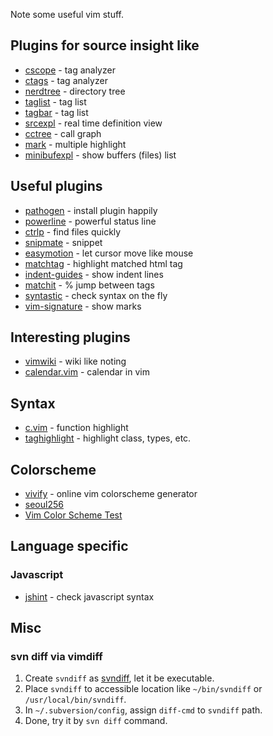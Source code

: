 Note some useful vim stuff.


## Plugins for source insight like
* [cscope](http://cscope.sourceforge.net/) - tag analyzer
* [ctags](http://ctags.sourceforge.net/) - tag analyzer
* [nerdtree](http://www.vim.org/scripts/script.php?script_id=1658) - directory tree
* [taglist](http://www.vim.org/scripts/script.php?script_id=273) - tag list
* [tagbar](https://github.com/majutsushi/tagbar) - tag list
* [srcexpl](http://www.vim.org/scripts/script.php?script_id=2179) - real time definition view
* [cctree](http://www.vim.org/scripts/script.php?script_id=2368) - call graph
* [mark](http://www.vim.org/scripts/script.php?script_id=2666) - multiple highlight
* [minibufexpl](https://github.com/fholgado/minibufexpl.vim?source=c) - show buffers (files) list

## Useful plugins
* [pathogen](https://github.com/tpope/vim-pathogen) - install plugin happily
* [powerline](https://github.com/Lokaltog/vim-powerline) - powerful status line
* [ctrlp](https://github.com/kien/ctrlp.vim) - find files quickly
* [snipmate](https://github.com/msanders/snipmate.vim) - snippet 
* [easymotion](https://github.com/Lokaltog/vim-easymotion?source=c) - let cursor move like mouse
* [matchtag](https://github.com/gregsexton/MatchTag) - highlight matched html tag
* [indent-guides](https://github.com/nathanaelkane/vim-indent-guides) - show indent lines
* [matchit](http://vim.sourceforge.net/scripts/script.php?script_id=39) - % jump between tags
* [syntastic](https://github.com/scrooloose/syntastic) - check syntax on the fly
* [vim-signature](https://github.com/kshenoy/vim-signature) - show marks


## Interesting plugins
* [vimwiki](https://github.com/vimwiki/vimwiki) - wiki like noting
* [calendar.vim](https://github.com/itchyny/calendar.vim) - calendar in vim

## Syntax
* [c.vim](http://www.vim.org/scripts/script.php?script_id=3064) - function highlight
* [taghighlight](https://bitbucket.org/abudden/taghighlight) - highlight class, types, etc.

## Colorscheme
* [vivify](http://bytefluent.com/devify/) - online vim colorscheme generator
* [seoul256](https://github.com/junegunn/seoul256.vim)
* [Vim Color Scheme Test](https://code.google.com/p/vimcolorschemetest/)

## Language specific
### Javascript
* [jshint](https://github.com/wookiehangover/jshint.vim) - check javascript syntax


## Misc
### svn diff via vimdiff
1. Create `svndiff` as [svndiff](https://gist.github.com/wecanspeak/7940388), let it be executable.
2. Place `svndiff` to accessible location like `~/bin/svndiff` or `/usr/local/bin/svndiff`.
3. In `~/.subversion/config`, assign `diff-cmd` to `svndiff` path. 
4. Done, try it by `svn diff` command.
